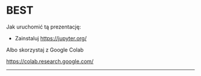 # BEST

Jak uruchomić tą prezentację:

- Zainstaluj https://jupyter.org/

Albo skorzystaj z Google Colab

https://colab.research.google.com/

---